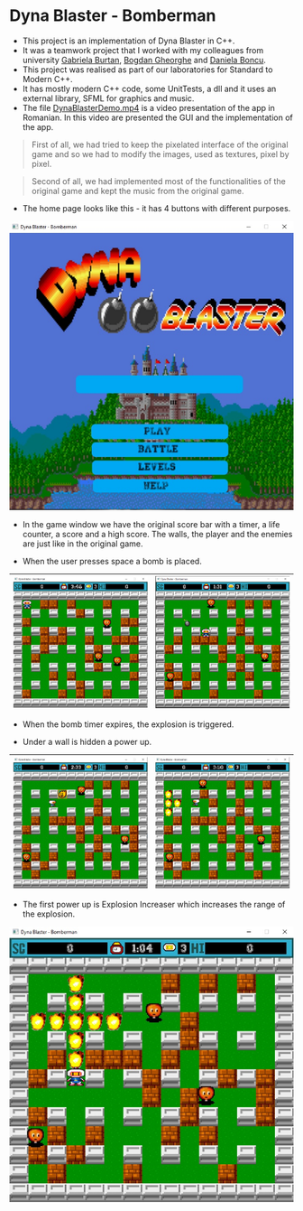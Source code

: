# Dyna Blaster - Bomberman

- This project is an implementation of Dyna Blaster in C++.
- It was a teamwork project that I worked with my colleagues from university [Gabriela Burtan](https://github.com/gabrielaburtan), [Bogdan Gheorghe](https://github.com/DodeBogdan) and [Daniela Boncu](https://github.com/DanielaBoncu).
- This project was realised as part of our laboratories for Standard to Modern C++.
- It has mostly modern C++ code, some UnitTests, a dll and it uses an external library, SFML for graphics and music.
- The file [DynaBlasterDemo.mp4](DynaBlasterDemo.mp4) is a video presentation of the app in Romanian. In this video are presented the GUI and the implementation of the app.

> First of all, we had tried to keep the pixelated interface of the original game and so we had to modify the images, used as textures, pixel by pixel.

> Second of all, we had implemented most of the functionalities of the original game and kept the music from the original game.

- The home page looks like this - it has 4 buttons with different purposes.

![](images/HomePage.jpg)

- In the game window we have the original score bar with a timer, a life counter, a score and a high score. The walls, the player and the enemies are just like in the original game.

- When the user presses space a bomb is placed.

| ![](images/GameWindow.jpg) | ![](images/Bomb.jpg) |
|:---:|:---:|

- When the bomb timer expires, the explosion is triggered.

- Under a wall is hidden a power up.

| ![](images/PowerUp.jpg) | ![](images/BombExplosion.jpg) | 
|:---:|:---:|

- The first power up is Explosion Increaser which increases the range of the explosion.

![](images/ExplosionIncreased.jpg)
